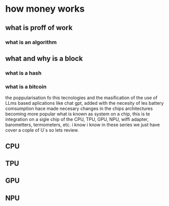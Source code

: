 # how money works

## what is proff of work
### what is an algorithm
## what and why is a block

### what is a hash

### what is a bitcoin

the poppularisation fo this tecnologies and the masification of the use of LLms based aplications like chat gpt, added with the 
necesity of les battery comsumption  hace made necesary changes in the  chips architectures becoming more popular what is known 
as system on a chip, this is te integration on a sigle chip of  the CPU, TPU, GPU, NPU, wiffi adapter, barometters, termometers, etc.
i know i know in these series we just have cover a cople of U´s so lets review.

## CPU

## TPU

## GPU

## NPU

